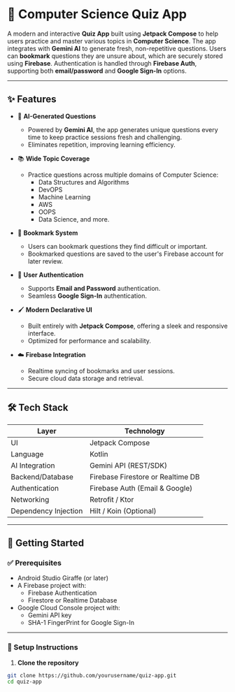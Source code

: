 # 🧠 Computer Science Quiz App

A modern and interactive **Quiz App** built using **Jetpack Compose** to help users practice and master various topics in **Computer Science**. The app integrates with **Gemini AI** to generate fresh, non-repetitive questions. Users can **bookmark** questions they are unsure about, which are securely stored using **Firebase**. Authentication is handled through **Firebase Auth**, supporting both **email/password** and **Google Sign-In** options.

---

## ✨ Features

- 🎯 **AI-Generated Questions**
  - Powered by **Gemini AI**, the app generates unique questions every time to keep practice sessions fresh and challenging.
  - Eliminates repetition, improving learning efficiency.

- 📚 **Wide Topic Coverage**
  - Practice questions across multiple domains of Computer Science:
    - Data Structures and Algorithms
    - DevOPS
    - Machine Learning
    - AWS
    - OOPS
    - Data Science, and more.

- 🔖 **Bookmark System**
  - Users can bookmark questions they find difficult or important.
  - Bookmarked questions are saved to the user's Firebase account for later review.

- 🔐 **User Authentication**
  - Supports **Email and Password** authentication.
  - Seamless **Google Sign-In** authentication.

- 🖌️ **Modern Declarative UI**
  - Built entirely with **Jetpack Compose**, offering a sleek and responsive interface.
  - Optimized for performance and scalability.

- ☁️ **Firebase Integration**
  - Realtime syncing of bookmarks and user sessions.
  - Secure cloud data storage and retrieval.

---

## 🛠️ Tech Stack

| Layer             | Technology                        |
|------------------|------------------------------------|
| UI                | Jetpack Compose                    |
| Language          | Kotlin                             |
| AI Integration    | Gemini API (REST/SDK)              |
| Backend/Database  | Firebase Firestore or Realtime DB  |
| Authentication    | Firebase Auth (Email & Google)     |
| Networking        | Retrofit / Ktor                    |
| Dependency Injection | Hilt / Koin (Optional)         |

---

## 🚀 Getting Started

### ✅ Prerequisites

- Android Studio Giraffe (or later)
- A Firebase project with:
  - Firebase Authentication
  - Firestore or Realtime Database
- Google Cloud Console project with:
  - Gemini API key
  - SHA-1 FingerPrint for Google Sign-In

---

### 🔧 Setup Instructions

1. **Clone the repository**

```bash
git clone https://github.com/yourusername/quiz-app.git
cd quiz-app
